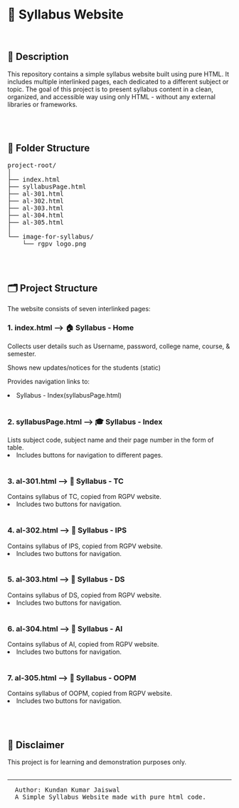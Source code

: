 # 📑 Syllabus Website
<br>

<h2>📄 Description</h2>
This repository contains a simple syllabus website built using pure HTML. It includes multiple interlinked pages, each dedicated to a different subject or topic.
The goal of this project is to present syllabus content in a clean, organized, and accessible way using only HTML - without any external libraries or frameworks.

<br><br>

<h2>📁 Folder Structure</h2>
<pre>
project-root/
│
├── index.html
├── syllabusPage.html
├── al-301.html
├── al-302.html
├── al-303.html
├── al-304.html
├── al-305.html
│
└── image-for-syllabus/
    └── rgpv_logo.png
</pre>

<br><br>

<h2>🗂️ Project Structure</h2>
The website consists of seven interlinked pages:

<h3>1. index.html —> 🏠 Syllabus - Home</h3>
Collects user details such as Username, password, college name, course, & semester.

Shows new updates/notices for the students (static)

Provides navigation links to:

<li>Syllabus - Index(syllabusPage.html)</li>

<br>

<h3>2. syllabusPage.html —> 🎓 Syllabus - Index</h3>
Lists subject code, subject name and their page number in the form of table.

<li>Includes buttons for navigation to different pages.</li>

<br>

<h3>3. al-301.html —> 📖 Syllabus - TC</h3>
Contains syllabus of TC, copied from RGPV website.
<li>Includes two buttons for navigation.</li>

<br>

<h3>4. al-302.html —> 📖 Syllabus - IPS</h3>
Contains syllabus of IPS, copied from RGPV website.
<li>Includes two buttons for navigation.</li>

<br>

<h3>5. al-303.html —> 📖 Syllabus - DS</h3>
Contains syllabus of DS, copied from RGPV website.
<li>Includes two buttons for navigation.</li>

<br>

<h3>6. al-304.html —> 📖 Syllabus - AI</h3>
Contains syllabus of AI, copied from RGPV website.
<li>Includes two buttons for navigation.</li>

<br>

<h3>7. al-305.html —> 📖 Syllabus - OOPM</h3>
Contains syllabus of OOPM, copied from RGPV website.
<li>Includes two buttons for navigation.</li>

<br><br>

<h2>📌 Disclaimer</h2>
This project is for learning and demonstration purposes only.
<br><br><hr>

<pre>
  Author: Kundan Kumar Jaiswal
  A Simple Syllabus Website made with pure html code.
</pre>

